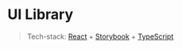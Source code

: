 # UI Library

> Tech-stack: [React](https://reactjs.org/) + [Storybook](https://storybook.js.org/) + [TypeScript](https://www.typescriptlang.org/)
